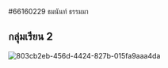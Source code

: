 #66160229 ธมนันท์ ธรรมมา 
## กลุ่มเรียน 2 
![803cb2eb-456d-4424-827b-015fa9aaa4da](https://github.com/user-attachments/assets/6a3ddb63-1827-47ed-9000-8411809dafdc)

